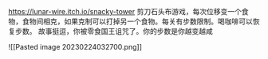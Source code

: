 https://lunar-wire.itch.io/snacky-tower
剪刀石头布游戏，每次位移变一个食物，食物间相克，如果克制可以打掉另一个食物。每关有步数限制。喝咖啡可以恢复步数。
故事挺逗，你被零食国王诅咒了。你的步数是你越变越咸



![[Pasted image 20230224032700.png]]
